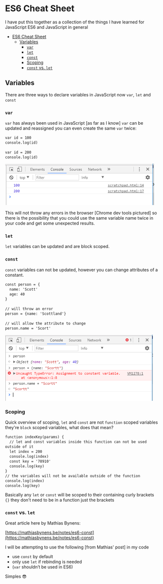 # ES6 Cheat Sheet

I have put this together as a collection of the things I have learned for JavaScript ES6 and JavaScript in general

<!-- TOC -->

- [ES6 Cheat Sheet](#es6-cheat-sheet)
  - [Variables](#variables)
    - [`var`](#var)
    - [`let`](#let)
    - [`const`](#const)
    - [Scoping](#scoping)
    - [`const` vs. `let`](#const-vs-let)

<!-- /TOC -->

## Variables

There are three ways to declare variables in JavaScript now `var`, `let` and `const` 

### `var`

`var` has always been used in JavaScript [as far as I know] `var` can be updated and reassigned you can even create the same `var` twice:

```
var id = 100
console.log(id)

var id = 200
console.log(id)
```

![](img\reassign-var.png)

This will not throw any errors in the browser [Chrome dev tools pictured] so there is the possibility that you could use the same variable name twice in your code and get some unexpected results.

### `let`

`let` variables can be updated and are block scoped.

### `const`

`const` variables can not be updated, however you can change attributes of a constant.

```
const person = {
  name: 'Scott'
  age: 40
}

// will throw an error 
person = {name: 'Scottland'}

// will allow the attribute to change
person.name = 'Scort'

```

![](img\const-reassignment.png)

### Scoping

Quick overview of scoping, `let` and `const` are not `function` scoped variables they're `block` scoped variables, what does that mean? 

```
function indexKey(params) {
  // let and const variables inside this function can not be used outside of it
  let index = 200
  console.log(index)
  const key = '78910'
  console.log(key)
}
// the variables will not be available outside of the function 
console.log(index)
console.log(key)
```

Basically any `let` or `const` will be scoped to their containing curly brackets `{}` they don't need to be in a function just the brackets


### `const` vs. `let`

Great article here by Mathias Bynens:

[https://mathiasbynens.be/notes/es6-const](https://mathiasbynens.be/notes/es6-const)

I will be attempting to use the following [from Mathias' post] in my code

* use `const` by default
* only use `let` if rebinding is needed
* (`var` shouldn’t be used in ES6)

Simples :sunglasses:

